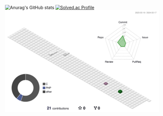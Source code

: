 ![Anurag's GitHub stats](https://github-readme-stats.vercel.app/api?username=SuperStarKang&show_icons=true&theme=github_dark_dimmed)
[![Solved.ac Profile](http://mazassumnida.wtf/api/v2/generate_badge?boj=rkdalsfpdl03)](https://solved.ac/rkdalsfpdl03/)
![](./profile-3d-contrib/profile-south-season-animate.svg)
